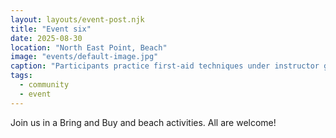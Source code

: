 ```yaml
---
layout: layouts/event-post.njk
title: "Event six"
date: 2025-08-30
location: "North East Point, Beach"
image: "events/default-image.jpg"
caption: "Participants practice first‐aid techniques under instructor guidance."
tags:
  - community
  - event
---
```


Join us in a Bring and Buy and beach activities. All are welcome!
